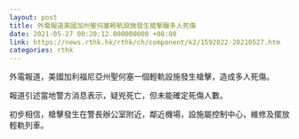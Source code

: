 ```yaml
---
layout: post
title: 外電報道美國加州聖何塞輕軌設施發生槍擊釀多人死傷
date: 2021-05-27 00:20:12.000000000 +08:00
link: https://news.rthk.hk/rthk/ch/component/k2/1592822-20210527.htm
categories: rthk
---
```


外電報道，美國加利福尼亞州聖何塞一個輕軌設施發生槍擊，造成多人死傷。

報道引述當地警方消息表示，疑兇死亡，但未能確定死傷人數。

初步相信，槍擊發生在警長辦公室附近，鄰近機場，設施屬控制中心，維修及擺放輕軌列車。
